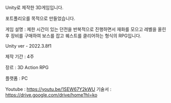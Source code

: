 Unity로 제작한 3D게임입니다.

포트폴리오를 목적으로 만들었습니다.

게임 설명 : 제한 시간이 있는 던전을 반복적으로 진행하면서 재화를 모으고 레벨을 올린 후 장비를 구매하여 보스를 잡고 퀘스트를 클리어하는 형식의 RPG입니다.

Unity ver - 2022.3.8f1

제작 기간 : 4주

장르 : 3D Action RPG

플랫폼 : PC

Youtube : https://youtu.be/1SEW67Y2kWU 기술서 : https://drive.google.com/drive/home?hl=ko
